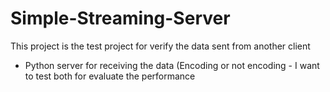 # Simple-Streaming-Server
This project is the test project for verify the data sent from another client

* Python server for receiving the data (Encoding or not encoding - I want to test both for evaluate the performance
